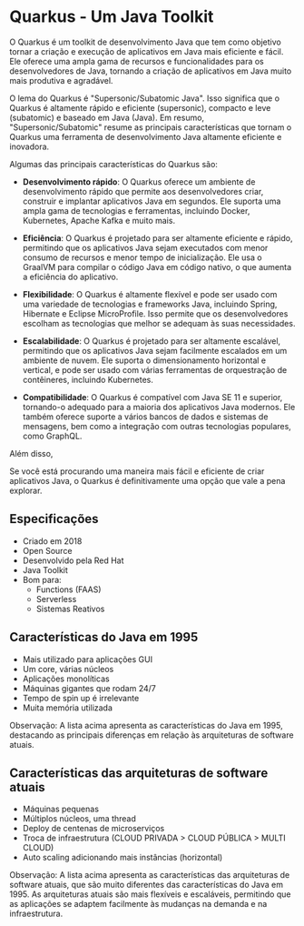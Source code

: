 # Quarkus - Um Java Toolkit

O Quarkus é um toolkit de desenvolvimento Java que tem como objetivo tornar a criação e execução de aplicativos em Java mais eficiente e fácil. Ele oferece uma ampla gama de recursos e funcionalidades para os desenvolvedores de Java, tornando a criação de aplicativos em Java muito mais produtiva e agradável.

O lema do Quarkus é "Supersonic/Subatomic Java". Isso significa que o Quarkus é altamente rápido e eficiente (supersonic), compacto e leve (subatomic) e baseado em Java (Java). Em resumo, "Supersonic/Subatomic" resume as principais características que tornam o Quarkus uma ferramenta de desenvolvimento Java altamente eficiente e inovadora.

Algumas das principais características do Quarkus são:

- **Desenvolvimento rápido**: O Quarkus oferece um ambiente de desenvolvimento rápido que permite aos desenvolvedores criar, construir e implantar aplicativos Java em segundos. Ele suporta uma ampla gama de tecnologias e ferramentas, incluindo Docker, Kubernetes, Apache Kafka e muito mais.

- **Eficiência**: O Quarkus é projetado para ser altamente eficiente e rápido, permitindo que os aplicativos Java sejam executados com menor consumo de recursos e menor tempo de inicialização. Ele usa o GraalVM para compilar o código Java em código nativo, o que aumenta a eficiência do aplicativo.

- **Flexibilidade**: O Quarkus é altamente flexível e pode ser usado com uma variedade de tecnologias e frameworks Java, incluindo Spring, Hibernate e Eclipse MicroProfile. Isso permite que os desenvolvedores escolham as tecnologias que melhor se adequam às suas necessidades.

- **Escalabilidade**: O Quarkus é projetado para ser altamente escalável, permitindo que os aplicativos Java sejam facilmente escalados em um ambiente de nuvem. Ele suporta o dimensionamento horizontal e vertical, e pode ser usado com várias ferramentas de orquestração de contêineres, incluindo Kubernetes.

- **Compatibilidade**: O Quarkus é compatível com Java SE 11 e superior, tornando-o adequado para a maioria dos aplicativos Java modernos. Ele também oferece suporte a vários bancos de dados e sistemas de mensagens, bem como a integração com outras tecnologias populares, como GraphQL.

Além disso, 

Se você está procurando uma maneira mais fácil e eficiente de criar aplicativos Java, o Quarkus é definitivamente uma opção que vale a pena explorar.


## Especificações

- Criado em 2018
- Open Source
- Desenvolvido pela Red Hat
- Java Toolkit
- Bom para:
  - Functions (FAAS)
  - Serverless
  - Sistemas Reativos

## Características do Java em 1995

- Mais utilizado para aplicações GUI
- Um core, várias núcleos
- Aplicações monolíticas
- Máquinas gigantes que rodam 24/7
- Tempo de spin up é irrelevante
- Muita memória utilizada

Observação: A lista acima apresenta as características do Java em 1995, destacando as principais diferenças em relação às arquiteturas de software atuais.

## Características das arquiteturas de software atuais

- Máquinas pequenas
- Múltiplos núcleos, uma thread
- Deploy de centenas de microserviços
- Troca de infraestrutura (CLOUD PRIVADA > CLOUD PÚBLICA > MULTI CLOUD)
- Auto scaling adicionando mais instâncias (horizontal)

Observação: A lista acima apresenta as características das arquiteturas de software atuais, que são muito diferentes das características do Java em 1995. As arquiteturas atuais são mais flexíveis e escaláveis, permitindo que as aplicações se adaptem facilmente às mudanças na demanda e na infraestrutura.

